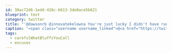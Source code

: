 ```yaml
---
id: 38ac72d6-1edd-426c-b613-3de0ace5b621
blueprint: text
category: twitter
title: "'@dawsonrb @innovatekelowna You're just lucky I didn't have running stuff down there today #excuses #carefulWhatBluffsYouCall"
caption: '<span class="username username_linked">@<a href="https://twitter.com/dawsonrb" title="Robert Dawson">dawsonrb</a></span> <span class="username username_linked">@<a href="https://twitter.com/innovatekelowna" title="Kelowna Innovation Centre">innovatekelowna</a></span> You''re just lucky I didn''t have running stuff down there today <span class="hashtag hashtag_local">#<a href="http://tweettemp.darylchymko.ca/?tag=excuses">excuses</a> <span class="hashtag hashtag_local">#<a href="http://tweettemp.darylchymko.ca/?tag=carefulwhatbluffsyoucall">carefulWhatBluffsYouCall</a>'
tags:
  - carefulWhatBluffsYouCall
  - excuses
---
```

